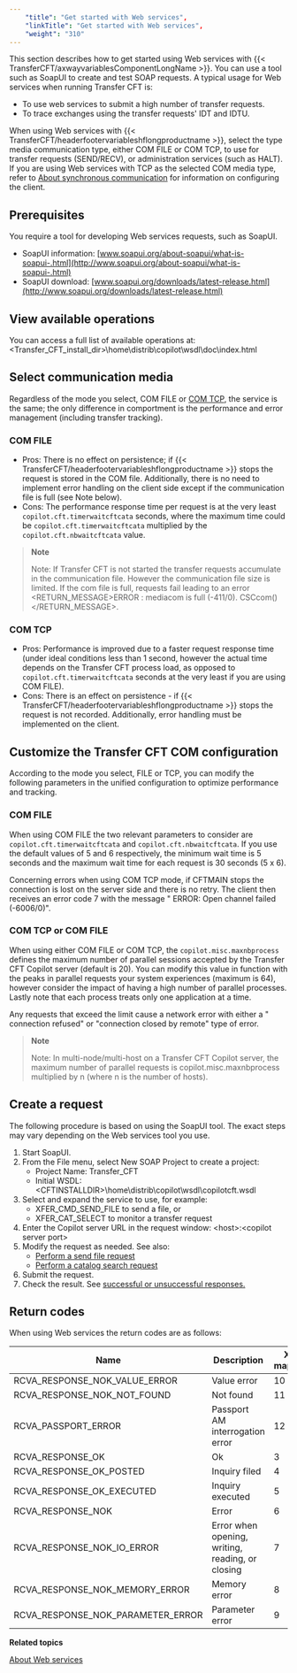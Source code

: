 ```yaml
---
    "title": "Get started with Web services",
    "linkTitle": "Get started with Web services",
    "weight": "310"
---
```

This section describes how to get started using Web services with {{< TransferCFT/axwayvariablesComponentLongName  >}}. You can use a tool such as SoapUI to create and test SOAP requests. A typical usage for Web services when running Transfer CFT is:

- To use web services to submit a high number of transfer requests.
- To trace exchanges using the transfer requests' IDT and IDTU.

When using Web services with {{< TransferCFT/headerfootervariableshflongproductname  >}}, select the type media communication type, either COM FILE or COM TCP, to use for transfer requests (SEND/RECV), or administration services (such as HALT). If you are using Web services with TCP as the selected COM media type, refer to [About synchronous communication](../../../synch_comm_tcpip_intro) for information on configuring the client.

Prerequisites
-------------

You require a tool for developing Web services requests, such as SoapUI.

- SoapUI information: [www.soapui.org/about-soapui/what-is-soapui-.html](http://www.soapui.org/about-soapui/what-is-soapui-.html)
- SoapUI download: [www.soapui.org/downloads/latest-release.html](http://www.soapui.org/downloads/latest-release.html)

View available operations
-------------------------

You can access a full list of available operations at: &lt;Transfer_CFT_install_dir&gt;\\home\\distrib\\copilot\\wsdl\\doc\\index.html

Select communication media
--------------------------

Regardless of the mode you select, COM FILE or [COM TCP](../../../synch_comm_tcpip_intro), the service is the same; the only difference in comportment is the performance and error management (including transfer tracking).

### COM FILE

- Pros: There is no effect on persistence; if {{< TransferCFT/headerfootervariableshflongproductname  >}} stops the request is stored in the COM file. Additionally, there is no need to implement error handling on the client side except if the communication file is full (see Note below).
- Cons: The performance response time per request is at the very least `copilot.cft.timerwaitcftcata` seconds, where the maximum time could be `copilot.cft.timerwaitcftcata` multiplied by the `copilot.cft.nbwaitcftcata` value.

> **Note**
>
> Note: If Transfer CFT is not started the transfer requests accumulate in the communication file. However the communication file size is limited. If the com file is full, requests fail leading to an error &lt;RETURN_MESSAGE&gt;ERROR : mediacom is full (-411/0). CSCcom()&lt;/RETURN_MESSAGE&gt;.

### COM TCP

- Pros: Performance is improved due to a faster request response time (under ideal conditions less than 1 second, however the actual time depends on the Transfer CFT process load, as opposed to `copilot.cft.timerwaitcftcata` seconds at the very least if you are using COM FILE).
- Cons: There is an effect on persistence - if {{< TransferCFT/headerfootervariableshflongproductname  >}} stops the request is not recorded. Additionally, error handling must be implemented on the client.

Customize the Transfer CFT COM configuration
--------------------------------------------

According to the mode you select, FILE or TCP, you can modify the following parameters in the unified configuration to optimize performance and tracking.

### COM FILE

When using COM FILE the two relevant parameters to consider are `copilot.cft.timerwaitcftcata` and `copilot.cft.nbwaitcftcata`. If you use the default values of 5 and 6 respectively, the minimum wait time is 5 seconds and the maximum wait time for each request is 30 seconds (5 x 6).

Concerning errors when using COM TCP mode, if CFTMAIN stops the connection is lost on the server side and there is no retry. The client then receives an error code 7 with the message " ERROR: Open channel failed (-6006/0)".

### COM TCP or COM FILE

When using either COM FILE or COM TCP, the `copilot.misc.maxnbprocess` defines the maximum number of parallel sessions accepted by the Transfer CFT Copilot server (default is 20). You can modify this value in function with the peaks in parallel requests your system experiences (maximum is 64), however consider the impact of having a high number of parallel processes. Lastly note that each process treats only one application at a time.

Any requests that exceed the limit cause a network error with either a " connection refused" or "connection closed by remote" type of error.

> **Note**
>
> Note: In multi-node/multi-host on a Transfer CFT Copilot server, the maximum number of parallel requests is copilot.misc.maxnbprocess multiplied by n (where n is the number of hosts).

Create a request
----------------

The following procedure is based on using the SoapUI tool. The exact steps may vary depending on the Web services tool you use.

1. Start SoapUI.
1. From the File menu, select New SOAP Project to create a project:
    -   Project Name: Transfer_CFT
    -   Initial WSDL: &lt;CFTINSTALLDIR&gt;\\home\\distrib\\copilot\\wsdl\\copilotcft.wsdl
1. Select and expand the service to use, for example:
    -   XFER_CMD_SEND_FILE to send a file, or
    -   XFER_CAT_SELECT to monitor a transfer request
1. Enter the Copilot server URL in the request window: &lt;host&gt;:&lt;copilot server port&gt;
1. Modify the request as needed. See also:
    -   [Perform a send file request](../example_send_request)
    -   [Perform a catalog search request](../example_search_catalog)
1. Submit the request.
1. Check the result. See [successful or unsuccessful responses.](../example_send_request)

Return codes
------------

When using Web services the return codes are as follows:


| Name  | Description  | XTS <br/> mapping |
| --- | --- | --- |
| RCVA_RESPONSE_NOK_VALUE_ERROR  | Value error  | 10  |
| RCVA_RESPONSE_NOK_NOT_FOUND  | Not found  | 11  |
| RCVA_PASSPORT_ERROR  | Passport AM interrogation error  | 12  |
| RCVA_RESPONSE_OK  | Ok  | 3  |
| RCVA_RESPONSE_OK_POSTED  | Inquiry filed  | 4  |
| RCVA_RESPONSE_OK_EXECUTED  | Inquiry executed  | 5  |
| RCVA_RESPONSE_NOK  | Error  | 6  |
| RCVA_RESPONSE_NOK_IO_ERROR  | Error when opening, writing, reading, or closing  | 7  |
| RCVA_RESPONSE_NOK_MEMORY_ERROR  | Memory error  | 8  |
| RCVA_RESPONSE_NOK_PARAMETER_ERROR  | Parameter error  | 9  |


****Related topics****

[About Web services](../../../../cft_intro_install/about_this_document_ibmi/using_apis/about_web_services)
